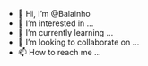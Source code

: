 - 👋 Hi, I’m @Balainho
- 👀 I’m interested in ...
- 🌱 I’m currently learning ...
- 💞️ I’m looking to collaborate on ...
- 📫 How to reach me ...

<!---
Balainho/Balainho is a ✨ special ✨ repository because its `README.md` (this file) appears on your GitHub profile.
You can click the Preview link to take a look at your changes.
--->
